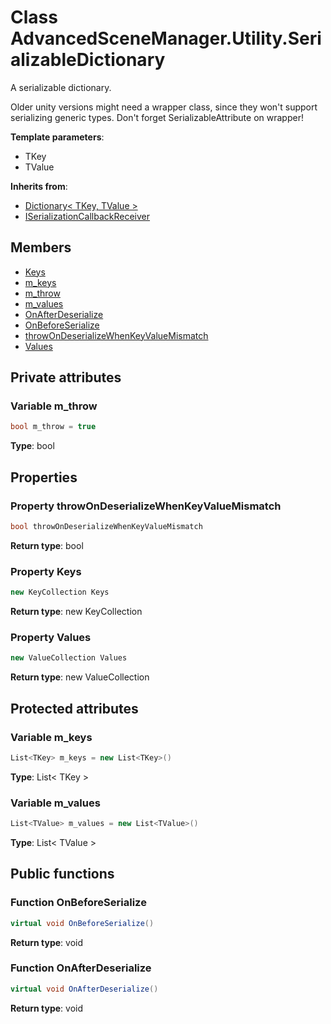 <a id="Utility.SerializableDictionary"></a>
# Class AdvancedSceneManager.Utility.SerializableDictionary






A serializable dictionary.

Older unity versions might need a wrapper class, since they won't support serializing generic types. Don't forget SerializableAttribute on wrapper!

**Template parameters**:

* TKey
* TValue

**Inherits from**:

* [Dictionary\< TKey, TValue \>](undefined.md#undefined)
* [ISerializationCallbackReceiver](undefined.md#undefined)

## Members

* [Keys](Utility.SerializableDictionary.md#Utility.SerializableDictionary_1a7d3297084e08f67b267d5a74ba6b0a51)
* [m\_keys](Utility.SerializableDictionary.md#Utility.SerializableDictionary_1a09368fa4b451812ccbec82a5b1441391)
* [m\_throw](Utility.SerializableDictionary.md#Utility.SerializableDictionary_1af63b3bcd9d9797342cda197ebc59e5fb)
* [m\_values](Utility.SerializableDictionary.md#Utility.SerializableDictionary_1a44c4db4420f0b24247ff690eb895f111)
* [OnAfterDeserialize](Utility.SerializableDictionary.md#Utility.SerializableDictionary_1a94ef4b58509c2b9956217a229d91b888)
* [OnBeforeSerialize](Utility.SerializableDictionary.md#Utility.SerializableDictionary_1a00284b733f6bf47c3dc34acdeffe3068)
* [throwOnDeserializeWhenKeyValueMismatch](Utility.SerializableDictionary.md#Utility.SerializableDictionary_1a29a8d630facfb19585840614827933f3)
* [Values](Utility.SerializableDictionary.md#Utility.SerializableDictionary_1a5166f327ff9f4689d0f74748d06c14de)

## Private attributes

<a id="Utility.SerializableDictionary_1af63b3bcd9d9797342cda197ebc59e5fb"></a>
### Variable m\_throw





```csharp
bool m_throw = true
```







**Type**: bool





## Properties

<a id="Utility.SerializableDictionary_1a29a8d630facfb19585840614827933f3"></a>
### Property throwOnDeserializeWhenKeyValueMismatch





```csharp
bool throwOnDeserializeWhenKeyValueMismatch
```







**Return type**: bool





<a id="Utility.SerializableDictionary_1a7d3297084e08f67b267d5a74ba6b0a51"></a>
### Property Keys





```csharp
new KeyCollection Keys
```







**Return type**: new KeyCollection





<a id="Utility.SerializableDictionary_1a5166f327ff9f4689d0f74748d06c14de"></a>
### Property Values





```csharp
new ValueCollection Values
```







**Return type**: new ValueCollection





## Protected attributes

<a id="Utility.SerializableDictionary_1a09368fa4b451812ccbec82a5b1441391"></a>
### Variable m\_keys





```csharp
List<TKey> m_keys = new List<TKey>()
```







**Type**: List< TKey >





<a id="Utility.SerializableDictionary_1a44c4db4420f0b24247ff690eb895f111"></a>
### Variable m\_values





```csharp
List<TValue> m_values = new List<TValue>()
```







**Type**: List< TValue >





## Public functions

<a id="Utility.SerializableDictionary_1a00284b733f6bf47c3dc34acdeffe3068"></a>
### Function OnBeforeSerialize



```csharp
virtual void OnBeforeSerialize()
```







**Return type**: void





<a id="Utility.SerializableDictionary_1a94ef4b58509c2b9956217a229d91b888"></a>
### Function OnAfterDeserialize



```csharp
virtual void OnAfterDeserialize()
```







**Return type**: void






[static]: https://img.shields.io/badge/-static-lightgrey (static)



